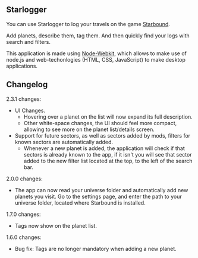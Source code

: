 Starlogger
---------

You can use Starlogger to log your travels on the game [Starbound](http://www.playstarbound.com).

Add planets, describe them, tag them. And then quickly find your logs with search and filters.

This application is made using [Node-Webkit](https://github.com/rogerwang/node-webkit), which allows to make use of node.js and web-techonlogies (HTML, CSS, JavaScript) to make desktop applications.

Changelog
---------

2.3.1 changes:

* UI Changes.
  * Hovering over a planet on the list will now expand its full description.
  * Other white-space changes, the UI should feel more compact, allowing to see more on the planet list/details screen.
* Support for future sectors, as well as sectors added by mods, filters for known sectors are automatically added.
  * Whenever a new planet is added, the application will check if that sectors is already known to the app, if it isn't you will see that sector added to the new filter list located at the top, to the left of the search bar.

2.0.0 changes:

* The app can now read your universe folder and automatically add new planets you visit. Go to the settings page, and enter the path to your universe folder, located where Starbound is installed.

1.7.0 changes:

* Tags now show on the planet list.

1.6.0 changes:

* Bug fix: Tags are no longer mandatory when adding a new planet.

